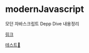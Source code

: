 # modernJavascript
모던 자바스크립트 Depp Dive 내용정리


[링크](https://github.com/jisoo1105/modernJavascript/blob/023b46724a4d613331f7440da964819088c62ca9/0102)

[테스트🥗](https://github.com/jisoo1105/modernJavascript/blob/41edb7fa5c50c5b9524409d6a472e92c38a10fd0/%EC%83%88%EB%A1%9C%EC%9A%B4%ED%8F%B4%EB%8D%94/test)
